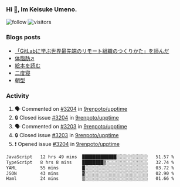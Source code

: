 ### Hi 👋, Im Keisuke Umeno.

<!--
**9renpoto/9renpoto** is a ✨ _special_ ✨ repository because its `README.md` (this file) appears on your GitHub profile.

Here are some ideas to get you started:

- 🔭 I’m currently working on ...
- 🌱 I’m currently learning ...
- 👯 I’m looking to collaborate on ...
- 🤔 I’m looking for help with ...
- 💬 Ask me about ...
- 📫 How to reach me: ...
- 😄 Pronouns: ...
- ⚡ Fun fact: ...
-->

![follow](https://img.shields.io/github/followers/9renpoto?label=Follow&style=social)
![visitors](https://komarev.com/ghpvc/?username=9renpoto&label=Profile%20views&color=0e75b6&style=flat)

### Blogs posts

<!-- BLOG-POST-LIST:START -->
- [「GitLabに学ぶ世界最先端のリモート組織のつくりかた」を読んだ](https://9renpoto.win/entry/2024/09/10/remote_organization)
- [体脂肪↗](https://9renpoto.win/entry/2024/08/12/gaining_fat)
- [絵本を読む](https://9renpoto.win/entry/2024/07/26/picture_book)
- [二度寝](https://9renpoto.win/entry/2024/07/18/going_back_to_sleep)
- [朝型](https://9renpoto.win/entry/2024/05/29/im-an-early)
<!-- BLOG-POST-LIST:END -->

### Activity

<!--START_SECTION:activity-->
1. 🗣 Commented on [#3204](https://github.com/9renpoto/upptime/issues/3204#issuecomment-2360220787) in [9renpoto/upptime](https://github.com/9renpoto/upptime)
2. 🔒 Closed issue [#3204](https://github.com/9renpoto/upptime/issues/3204) in [9renpoto/upptime](https://github.com/9renpoto/upptime)
3. 🗣 Commented on [#3203](https://github.com/9renpoto/upptime/issues/3203#issuecomment-2360220668) in [9renpoto/upptime](https://github.com/9renpoto/upptime)
4. 🔒 Closed issue [#3203](https://github.com/9renpoto/upptime/issues/3203) in [9renpoto/upptime](https://github.com/9renpoto/upptime)
5. ❗ Opened issue [#3204](https://github.com/9renpoto/upptime/issues/3204) in [9renpoto/upptime](https://github.com/9renpoto/upptime)
<!--END_SECTION:activity-->

<!--START_SECTION:waka-->

```txt
JavaScript   12 hrs 49 mins  █████████████░░░░░░░░░░░░   51.57 %
TypeScript   8 hrs 8 mins    ████████▒░░░░░░░░░░░░░░░░   32.74 %
YAML         55 mins         █░░░░░░░░░░░░░░░░░░░░░░░░   03.72 %
JSON         43 mins         ▓░░░░░░░░░░░░░░░░░░░░░░░░   02.90 %
Haml         24 mins         ▒░░░░░░░░░░░░░░░░░░░░░░░░   01.66 %
```

<!--END_SECTION:waka-->
